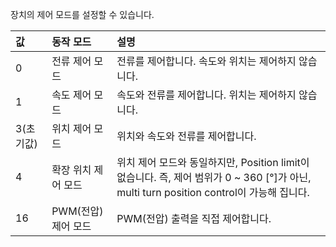 장치의 제어 모드를 설정할 수 있습니다.

|값|동작 모드| 설명     |
| :---- | :------------------------------ | :------------------------------------------- |
| 0 | 전류 제어 모드 | 전류를 제어합니다. 속도와 위치는 제어하지 않습니다.|
| 1 | 속도 제어 모드 | 속도와 전류를 제어합니다. 위치는 제어하지 않습니다.|
| 3(초기값) | 위치 제어 모드  | 위치와 속도와 전류를 제어합니다.|
| 4 | 확장 위치 제어 모드  | 위치 제어 모드와 동일하지만, Position limit이 없습니다. 즉, 제어 범위가 0 ~ 360 [&deg;]가 아닌, multi turn position control이 가능해 집니다.|
| 16 | PWM(전압) 제어 모드 | PWM(전압) 출력을 직접 제어합니다.|
